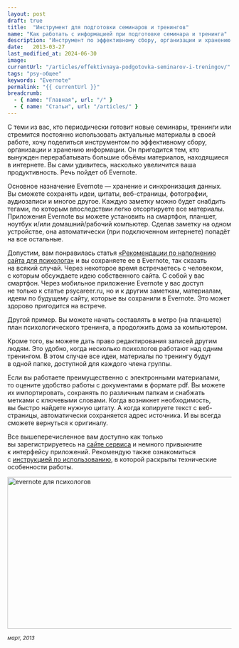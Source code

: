 ```yaml
---
layout: post
draft: true
title:  "Инструмент для подготовки семинаров и тренингов"
name: "Как работать с информацией при подготовке семинара и тренинга"
description: "Инструмент по эффективному сбору, организации и хранению информации при подготовке психолога к семинарам и тренингам."
date:   2013-03-27			 
last_modified_at: 2024-06-30
image:
currentUrl: "/articles/effektivnaya-podgotovka-seminarov-i-treningov/"
tags: "psy-общее"
keywords: "Evernote"
permalink: "{{ currentUrl }}"
breadcrumb:
  - { name: "Главная", url: "/" }
  - { name: "Статьи", url: "/articles/" }
---
```


<p>С&nbsp;теми из&nbsp;вас, кто периодически готовит новые семинары, тренинги или стремится постоянно использовать актуальные материалы в&nbsp;своей работе, хочу поделиться инструментом по&nbsp;эффективному сбору, организации и&nbsp;хранению информации. Он&nbsp;пригодится тем, кто вынужден перерабатывать большие объёмы материалов, находящиеся в&nbsp;интернете. Вы&nbsp;сами удивитесь, насколько увеличится ваша продуктивность. Речь пойдет об&nbsp;Evernote.</p>
<p>Основное назначение Evernote&nbsp;— хранение и&nbsp;синхронизация данных. Вы&nbsp;сможете сохранять идеи, цитаты, веб-страницы, фотографии, аудиозаписи и&nbsp;многое другое. Каждую заметку можно будет снабдить тегами, по&nbsp;которым впоследствии легко отсортируете все материалы. Приложения Evernote вы&nbsp;можете установить на&nbsp;смартфон, планшет, ноутбук и/или домашний/рабочий компьютер. Сделав заметку на&nbsp;одном устройстве, она автоматически (при подключенном интернете) попадёт на&nbsp;все остальные.</p>
<p>Допустим, вам понравилась статья <a href="/rekomendacii-po-napolneniyu-sajta-dlya-psixologa/" title="Рекомендации по наполнению сайта для психолога">«Рекомендации по&nbsp;наполнению сайта для психолога»</a> и&nbsp;вы&nbsp;сохраняете ее&nbsp;в&nbsp;Evernote, так сказать на&nbsp;всякий случай. Через некоторое время встречаетесь с&nbsp;человеком, с&nbsp;которым обсуждаете идею собственного сайта. С&nbsp;собой у&nbsp;вас смартфон. Через мобильное приложение Evernote у&nbsp;вас доступ не&nbsp;только к&nbsp;статье psycareer.ru, но&nbsp;и&nbsp;к&nbsp;другим заметкам, материалам, идеям по&nbsp;будущему сайту, которые вы&nbsp;сохранили в&nbsp;Evernote. Это может здорово пригодится на&nbsp;встрече.</p>
<p>Другой пример. Вы&nbsp;можете начать составлять в&nbsp;метро (на&nbsp;планшете) план психологического тренинга, а&nbsp;продолжить дома за&nbsp;компьютером.</p>
<p>Кроме того, вы&nbsp;можете дать право редактирования записей другим людям. Это удобно, когда несколько психологов работают над одним тренингом. В&nbsp;этом случае все идеи, материалы по&nbsp;тренингу будут в&nbsp;одной папке, доступной для каждого члена группы.</p>
<p>Если вы&nbsp;работаете преимущественно с&nbsp;электронными материалами, то&nbsp;оцените удобство работы с&nbsp;документами в&nbsp;формате pdf. Вы&nbsp;можете их&nbsp;импортировать, сохранять по&nbsp;различным папкам и&nbsp;снабжать метками с&nbsp;ключевыми словами. Когда возникнет необходимость, вы&nbsp;быстро найдете нужную цитату. А&nbsp;когда копируете текст с&nbsp;веб-страницы, автоматически сохраняется адрес источника. И&nbsp;вы&nbsp;всегда сможете вернуться к&nbsp;оригиналу.</p>
<p>Все вышеперечисленное вам доступно как только вы&nbsp;зарегистрируетесь на&nbsp;<a href="http://evernote.com/intl/ru/" target="_blank" title="Evernote: откроется в новом окне">сайте сервиса</a> и&nbsp;немного привыкните к&nbsp;интерфейсу приложений. Рекомендую также ознакомиться с&nbsp;<a href="http://evernote.com/intl/ru/" target="_blank" title="Инструкция по использованию Evernote">инструкцией по&nbsp;использованию</a>, в&nbsp;которой раскрыты технические особенности работы.</p>
<img width="676" height="341"  src="https://res.cloudinary.com/bartoshevich/image/upload/f_auto/v1593368841/psycareer/evernote.jpg" alt="evernote для психологов" />
<p><sub><em>март, 2013</em></sub></p>
